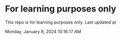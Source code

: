 # For learning purposes only
This repo is for learning purposes only.
Last updated at

Monday, January 8, 2024 10:16:17 AM

